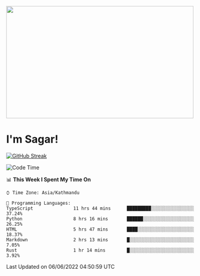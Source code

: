 
<img src="https://media.giphy.com/media/3ornk57KwDXf81rjWM/giphy.gif" width="500" height="300" frameBorder="0" class="giphy-embed" allowFullScreen></img>

#   I'm Sagar!
[![GitHub Streak](https://github-readme-streak-stats.herokuapp.com/?user=sgr2848)](https://git.io/streak-stats)
<!--START_SECTION:waka-->
![Code Time](http://img.shields.io/badge/Code%20Time-0%20secs-blue)

📊 **This Week I Spent My Time On** 

```text
⌚︎ Time Zone: Asia/Kathmandu

💬 Programming Languages: 
TypeScript               11 hrs 44 mins      █████████░░░░░░░░░░░░░░░░   37.24% 
Python                   8 hrs 16 mins       ██████░░░░░░░░░░░░░░░░░░░   26.25% 
HTML                     5 hrs 47 mins       ████░░░░░░░░░░░░░░░░░░░░░   18.37% 
Markdown                 2 hrs 13 mins       █░░░░░░░░░░░░░░░░░░░░░░░░   7.05% 
Rust                     1 hr 14 mins        █░░░░░░░░░░░░░░░░░░░░░░░░   3.92%

```


 Last Updated on 06/06/2022 04:50:59 UTC
<!--END_SECTION:waka-->
